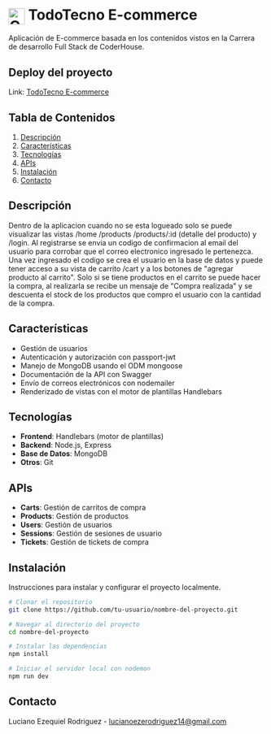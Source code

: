 <h1><img src="https://cdn.iconscout.com/icon/free/png-256/free-cart-374-444556.png" alt="Cart Icon" style="width: 32px; height: 32px; vertical-align: middle;"> TodoTecno E-commerce</h1>

Aplicación de E-commerce basada en los contenidos vistos en la Carrera de desarrollo Full Stack de CoderHouse.

## Deploy del proyecto
Link: [TodoTecno E-commerce](https://cursobackend-production-680d.up.railway.app/)

## Tabla de Contenidos

1. [Descripción](#descripción)
2. [Características](#características)
3. [Tecnologías](#tecnologías)
4. [APIs](#apis)
5. [Instalación](#instalación)
6. [Contacto](#contacto)

## Descripción
Dentro de la aplicacion cuando no se esta logueado solo se puede visualizar las vistas /home /products /products/:id (detalle del producto) y /login.
Al registrarse se envia un codigo de confirmacion al email del usuario para corrobar que el correo electronico ingresado le pertenezca. 
Una vez ingresado el codigo se crea el usuario en la base de datos y puede tener acceso a su vista de carrito /cart y a los botones de "agregar producto al carrito". 
Solo si se tiene productos en el carrito se puede hacer la compra, al realizarla se recibe un mensaje de "Compra realizada" y se descuenta el stock de los productos que compro el usuario con la cantidad de la compra.


## Características

- Gestión de usuarios
- Autenticación y autorización con passport-jwt
- Manejo de MongoDB usando el ODM mongoose
- Documentación de la API con Swagger
- Envío de correos electrónicos con nodemailer
- Renderizado de vistas con el motor de plantillas Handlebars

## Tecnologías

- **Frontend**: Handlebars (motor de plantillas)
- **Backend**: Node.js, Express
- **Base de Datos**: MongoDB
- **Otros**: Git

## APIs

- **Carts**: Gestión de carritos de compra
- **Products**: Gestión de productos
- **Users**: Gestión de usuarios
- **Sessions**: Gestión de sesiones de usuario
- **Tickets**: Gestión de tickets de compra

## Instalación

Instrucciones para instalar y configurar el proyecto localmente.

```bash
# Clonar el repositorio
git clone https://github.com/tu-usuario/nombre-del-proyecto.git

# Navegar al directorio del proyecto
cd nombre-del-proyecto

# Instalar las dependencias
npm install

# Iniciar el servidor local con nodemon
npm run dev
```

## Contacto
Luciano Ezequiel Rodriguez - lucianoezerodriguez14@gmail.com
